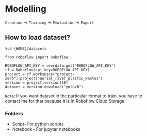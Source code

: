 # Modelling
`Creation` => `Training` => `Evaluation` => `Export`

## How to load dataset?
```!mkdir {HOME}/datasets
%cd {HOME}/datasets

from roboflow import Roboflow

ROBOFLOW_API_KEY = userdata.get('ROBOFLOW_API_KEY')
rf = Roboflow(api_key=ROBOFLOW_API_KEY)
project = rf.workspace("project-zero").project("aerial_river_plastic_wastes")
version = project.version(10)
dataset = version.download("yolov8")
```
`Note`: If you want dataset in the particular format to train, you have to contact me for that because it is in Roboflow Cloud Storage.

### Folders
- Script- For python scripts
- Notebook - For jupyter notebooks

    
    


